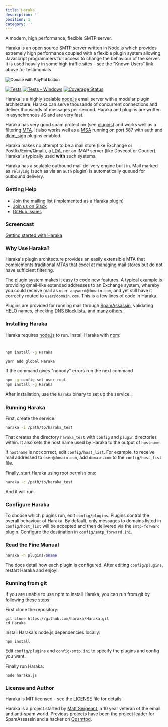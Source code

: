 ```yaml
---
title: Haraka
description: ''
position: 1
category: ''
---
```


A modern, high performance, flexible SMTP server.
          
Haraka is an open source SMTP server written in Node.js which provides extremely high performance coupled with a flexible plugin system allowing Javascript programmers full access to change the behaviour of the server. It is used heavily in some high traffic sites - see the <nuxt-link to="/users/">"Known Users"</nuxt-link> link above for testimonials.

<form action="https://www.paypal.com/cgi-bin/webscr" method="post" target="_top" class="h-10">
    <input type="hidden" name="cmd" value="_donations" />
    <input type="hidden" name="business" value="helpme+paypal@gmail.com" />
    <input type="hidden" name="item_name" value="Haraka" />
    <input type="hidden" name="currency_code" value="CAD" />
    <input type="image" src="https://www.paypalobjects.com/en_US/i/btn/btn_donate_LG.gif" border="0" name="submit" title="PayPal - The safer, easier way to pay online!" alt="Donate with PayPal button" />
    <img alt="" border="0" src="https://www.paypal.com/en_US/i/scr/pixel.gif" width="1" height="1" />
</form>

<div class="flex space-x-4">
    <a href="#"><img alt="Tests" src="https://github.com/haraka/Haraka/workflows/Haraka%20Tests/badge.svg"></a>
    <a href="#"><img alt="Tests - Windows" src="https://github.com/haraka/Haraka/workflows/Haraka%20Tests%20-%20Windows/badge.svg"></a>
    <a href="https://codecov.io/github/haraka/Haraka?branch=master" rel="nofollow noopener noreferrer" target="_blank"><img data-v-f58a9f50="" alt="Coverage Status" src="https://codecov.io/github/haraka/Haraka/coverage.svg"></a>
</div>

Haraka is a highly scalable [node.js][1] email server with a modular
plugin architecture. Haraka can serve thousands of concurrent connections
and deliver thousands of messages per second. Haraka and plugins are written
in asynchronous JS and are very fast.

Haraka has very good spam protection (see [plugins][4]) and works
well as a filtering [MTA][3]. It also works well as a [MSA][5] running on
port 587 with auth and [dkim_sign][6] plugins enabled.

Haraka makes no attempt to be a mail store (like Exchange or Postfix/Exim/Qmail),
a [LDA][7], nor an IMAP server (like Dovecot or Courier). Haraka is
typically used **with** such systems.

Haraka has a scalable outbound mail delivery engine built in. Mail
marked as `relaying` (such as via an `auth` plugin) is automatically
queued for outbound delivery.

### Getting Help

* [Join the mailing list][8] (implemented as a Haraka plugin)
* [Join us on Slack][14]
* [GitHub Issues][15]


### Screencast

[Getting started with Haraka][2]

### Why Use Haraka?

Haraka's plugin architecture provides an easily extensible MTA that
complements traditional MTAs that excel at managing mail stores but do
not have sufficient filtering.

The plugin system makes it easy to code new features. A typical example
is providing qmail-like extended addresses to an Exchange system,
whereby you could receive mail as `user-anyword@domain.com`, and yet
still have it correctly routed to `user@domain.com`. This is a few lines of
code in Haraka.

Plugins are provided for running mail through [SpamAssassin][9], validating
[HELO][10] names, checking [DNS Blocklists][11], and [many others][12].


### Installing Haraka

Haraka requires [node.js][1] to run. Install Haraka with [npm][2]:

# 

<code-group>

  <code-block label="NPM" active>

  ```bash
  npm install -g Haraka
  ```

  </code-block>
  <code-block label="Yarn" >

  ```bash
  yarn add global Haraka
  ```

  </code-block>
</code-group>

<alert>

If the command gives "nobody" errors run the next command


</alert>
<code-group>

  <code-block label="NPM" active>

  ```bash
  npm -g config set user root
  npm install -g Haraka
  ```

  </code-block>
</code-group>

After installation, use the `haraka` binary to set up the service.

### Running Haraka

First, create the service:

```sh
haraka -i /path/to/haraka_test
```

That creates the directory `haraka_test` with `config` and `plugin`
directories within. It also sets the host name used by Haraka
to the output of `hostname`.

If `hostname` is not correct, edit `config/host_list`. For example,
to receive mail addressed to `user@domain.com`, add `domain.com` to the
`config/host_list` file.

Finally, start Haraka using root permissions:

```sh
haraka -c /path/to/haraka_test
```

And it will run.

### Configure Haraka

To choose which plugins run, edit `config/plugins`. Plugins control the
overall behaviour of Haraka. By default, only messages to domains listed
in `config/host_list` will be accepted and then delivered via the
`smtp-forward` plugin. Configure the destination in `config/smtp_forward.ini`.


### Read the Fine Manual

```sh
haraka -h plugins/$name
```

The docs detail how each plugin is configured. After editing
`config/plugins`, restart Haraka and enjoy!


### Running from git

If you are unable to use npm to install Haraka, you can run from git by
following these steps:

First clone the repository:

    git clone https://github.com/haraka/Haraka.git
    cd Haraka

Install Haraka's node.js dependencies locally:

    npm install

Edit `config/plugins` and `config/smtp.ini` to specify the plugins and
config you want.

Finally run Haraka:

    node haraka.js

### License and Author

Haraka is MIT licensed - see the [LICENSE][16] file for details.

Haraka is a project started by [Matt Sergeant][17], a 10 year veteran of the email
and anti-spam world. Previous projects have been the project leader for
SpamAssassin and a hacker on [Qpsmtpd][13].

[1]: http://nodejs.org/
[2]: http://youtu.be/6twKXMAsPsw
[3]: http://en.wikipedia.org/wiki/Message_transfer_agent
[4]: https://github.com/haraka/Haraka/blob/master/Plugins.md
[5]: http://en.wikipedia.org/wiki/Mail_submission_agent
[6]: https://github.com/haraka/Haraka/blob/master/docs/plugins/dkim_sign.md
[7]: https://en.wikipedia.org/wiki/Mail_delivery_agent
[8]: mailto:haraka-sub@harakamail.com
[9]: https://haraka.github.io/plugins/spamassassin/
[10]: https://haraka.github.io/plugins/helo.checks/
[11]: https://haraka.github.io/plugins/dnsbl/
[12]: https://github.com/haraka/Haraka/tree/master/plugins
[13]: https://github.com/smtpd/qpsmtpd/
[14]: https://communityinviter.com/apps/harakaserver/public-inviter
[15]: https://github.com/haraka/Haraka/issues
[16]: https://github.com/haraka/Haraka/blob/master/LICENSE
[17]: https://github.com/baudehlo
